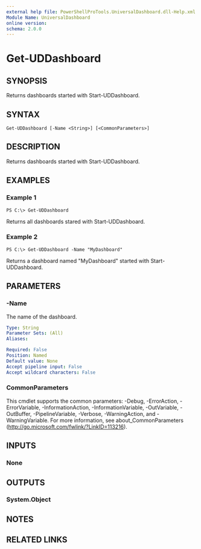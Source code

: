 ```yaml
---
external help file: PowerShellProTools.UniversalDashboard.dll-Help.xml
Module Name: UniversalDashboard
online version: 
schema: 2.0.0
---
```


# Get-UDDashboard

## SYNOPSIS
Returns dashboards started with Start-UDDashboard.

## SYNTAX

```
Get-UDDashboard [-Name <String>] [<CommonParameters>]
```

## DESCRIPTION
Returns dashboards started with Start-UDDashboard.

## EXAMPLES

### Example 1
```
PS C:\> Get-UDDashboard
```

Returns all dashboards stared with Start-UDDashboard.

### Example 2
```
PS C:\> Get-UDDashboard -Name "MyDashboard"
```

Returns a dashboard named "MyDashboard" started with Start-UDDashboard.

## PARAMETERS

### -Name
The name of the dashboard. 

```yaml
Type: String
Parameter Sets: (All)
Aliases: 

Required: False
Position: Named
Default value: None
Accept pipeline input: False
Accept wildcard characters: False
```

### CommonParameters
This cmdlet supports the common parameters: -Debug, -ErrorAction, -ErrorVariable, -InformationAction, -InformationVariable, -OutVariable, -OutBuffer, -PipelineVariable, -Verbose, -WarningAction, and -WarningVariable. For more information, see about_CommonParameters (http://go.microsoft.com/fwlink/?LinkID=113216).

## INPUTS

### None

## OUTPUTS

### System.Object

## NOTES

## RELATED LINKS

